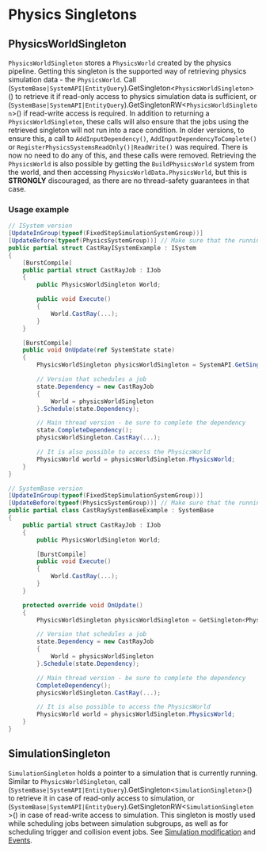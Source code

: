 # Physics Singletons

## PhysicsWorldSingleton

`PhysicsWorldSingleton` stores a `PhysicsWorld` created by the physics pipeline. Getting this singleton is the supported way of retrieving physics simulation data - the `PhysicsWorld`. Call (`SystemBase|SystemAPI|EntityQuery`).GetSingleton<`PhysicsWorldSingleton`>() to retrieve it if read-only access to physics simulation data is sufficient, or (`SystemBase|SystemAPI|EntityQuery`).GetSingletonRW<`PhysicsWorldSingleton`>() if read-write access is required.
In addition to returning a `PhysicsWorldSingleton`, these calls will also ensure that the jobs using the retrieved singleton will not run into a race condition. In older versions, to ensure this, a call to `AddInputDependency()`, `AddInputDependencyToComplete()` or `RegisterPhysicsSystemsReadOnly()|ReadWrite()` was required. There is now no need to do any of this, and these calls were removed.
Retrieving the `PhysicsWorld` is also possible by getting the `BuildPhysicsWorld` system from the world, and then accessing `PhysicsWorldData.PhysicsWorld`, but this is **STRONGLY** discouraged, as there are no thread-safety guarantees in that case.

### Usage example

```csharp
// ISystem version
[UpdateInGroup(typeof(FixedStepSimulationSystemGroup))]
[UpdateBefore(typeof(PhysicsSystemGroup))] // Make sure that the running order of systems is correct
public partial struct CastRayISystemExample : ISystem
{
    [BurstCompile]
    public partial struct CastRayJob : IJob
    {
        public PhysicsWorldSingleton World;

        public void Execute()
        {
            World.CastRay(...);
        }
    }

    [BurstCompile]
    public void OnUpdate(ref SystemState state)
    {
        PhysicsWorldSingleton physicsWorldSingleton = SystemAPI.GetSingleton<PhysicsWorldSingleton>();

        // Version that schedules a job
        state.Dependency = new CastRayJob
        {
            World = physicsWorldSingleton
        }.Schedule(state.Dependency);

        // Main thread version - be sure to complete the dependency
        state.CompleteDependency();
        physicsWorldSingleton.CastRay(...);

        // It is also possible to access the PhysicsWorld
        PhysicsWorld world = physicsWorldSingleton.PhysicsWorld;
    }
}

// SystemBase version
[UpdateInGroup(typeof(FixedStepSimulationSystemGroup))]
[UpdateBefore(typeof(PhysicsSystemGroup))] // Make sure that the running order of systems is correct
public partial class CastRaySystemBaseExample : SystemBase
{
    public partial struct CastRayJob : IJob
    {
        public PhysicsWorldSingleton World;

        [BurstCompile]
        public void Execute()
        {
            World.CastRay(...);
        }
    }

    protected override void OnUpdate()
    {
        PhysicsWorldSingleton physicsWorldSingleton = GetSingleton<PhysicsWorldSingleton>();

        // Version that schedules a job
        state.Dependency = new CastRayJob
        {
            World = physicsWorldSingleton
        }.Schedule(state.Dependency);

        // Main thread version - be sure to complete the dependency
        CompleteDependency();
        physicsWorldSingleton.CastRay(...);

        // It is also possible to access the PhysicsWorld
        PhysicsWorld world = physicsWorldSingleton.PhysicsWorld;
    }
}
```

## SimulationSingleton

`SimulationSingleton` holds a pointer to a simulation that is currently running. Similar to `PhysicsWorldSingleton`, call (`SystemBase|SystemAPI|EntityQuery`).GetSingleton<`SimulationSingleton`>() to retrieve it in case of read-only access to simulation, or (`SystemBase|SystemAPI|EntityQuery`).GetSingletonRW<`SimulationSingleton`>() in case of read-write access to simulation.
This singleton is mostly used while scheduling jobs between simulation subgroups, as well as for scheduling trigger and collision event jobs.
See [Simulation modification](simulation-modification.md#modifying-simulation-results) and [Events](simulation-results.md#events).

